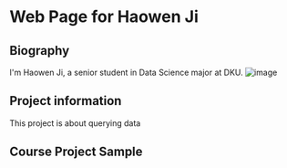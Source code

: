 # Web Page for Haowen Ji
## Biography
I'm Haowen Ji, a senior student in Data Science major at DKU. 
![image](https://github.com/Haowen-Ji/stats201-PS1-Haowen/blob/main/Spotlight/Haowen%20Ji.jpg)
## Project information
This project is about querying data 
## Course Project Sample

